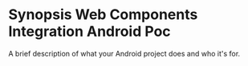 # Synopsis Web Components Integration Android Poc

A brief description of what your Android project does and who it's for.